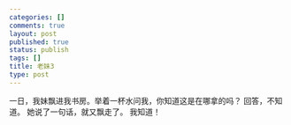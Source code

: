 ```yaml
--- 
categories: []
comments: true
layout: post
published: true
status: publish
tags: []
title: 老妹3
type: post
---
```

<div id="msgcns!3725CC0EE38B1F6!430" class="bvMsg">一日，我妹飘进我书房。举着一杯水问我，你知道这是在哪拿的吗？
回答，不知道。
她说了一句话，就又飘走了。
我知道！</div>
